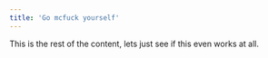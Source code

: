 ```yaml
---
title: 'Go mcfuck yourself'
---
```


This is the rest of the content, lets just see if this even works at all.
